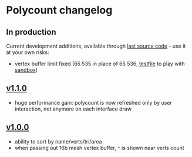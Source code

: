 # Polycount changelog

## In production

Current development additions, available through [last source code](https://github.com/Vinc3r/Polycount/tree/master/polycount) - use it at your own risks:
- vertex buffer limit fixed (65 535 in place of 65 536, [testfile](https://github.com/Vinc3r/BlenderScripts/blob/master/_testFiles_/16b-mesh-vertex-buffer-limitation.glb) to play with [sandbox](https://sandbox.babylonjs.com/)) 

## [v1.1.0](https://github.com/Vinc3r/Polycount/releases/tag/v1.1.0)

- huge performance gain: polycount is now refreshed only by user interaction, not anymore on each interface draw

## [v1.0.0](https://github.com/Vinc3r/Polycount/releases/tag/v1.0.0)

- ability to sort by name/verts/tri/area
- when passing out 16b mesh vertex buffer, `*` is shown near verts count
